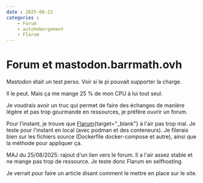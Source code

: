 ```yaml
---
date : 2025-08-23
categories :
    - Forum
    - autohebergement
    - Flarum
---
```


# Forum et mastodon.barrmath.ovh

Mastodon était un test perso. Voir si le pi pouvait supporter la charge.

Il le peut. Mais ça me mange 25 % de mon CPU à lui tout seul.

Je voudrais avoir un truc qui permet de faire des échanges de manière légère et pas trop gourmande en ressources, je préfère ouvrir un forum.

Pour l'instant, je trouve que [Flarum](https://flarum.org/){target="_blank"} à l'air pas trop mal.
Je teste pour l'instant en local (avec podman et des conteneurs).
Je filerais bien sur les fichiers source (Dockerfile docker-compose et autre), ainsi que la méthode pour appliquer ça.

MAJ du 25/08/2025: rajout d'un lien vers le forum. Il a l'air assez stable et ne mange pas trop de ressource.
Je teste donc Flarum en selfhosting.

Je verrait pour faire un article disant comment le mettre en place sur le site.
